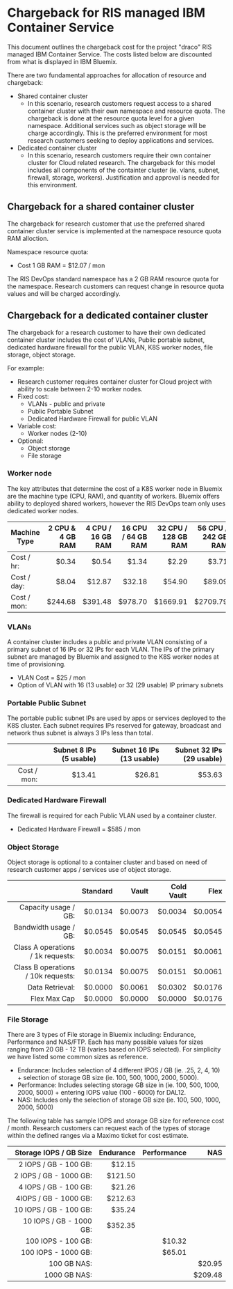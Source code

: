 # Chargeback for RIS managed IBM Container Service
This document outlines the chargeback cost for the project "draco" RIS managed IBM Container Service.  The costs listed below are discounted from what is displayed in IBM Bluemix.

There are two fundamental approaches for allocation of resource and chargeback:
* Shared container cluster
  * In this scenario, research customers request access to a shared container cluster with their own namespace and resource quota. The chargeback is done at the resource quota level for a given namespace.  Additional services such as object storage will be charge accordingly.  This is the preferred environment for most research customers seeking to deploy applications and services.  
* Dedicated container cluster
  * In this scenario, research customers require their own container cluster for Cloud related research. The chargeback for this model includes all components of the containter cluster (ie. vlans, subnet, firewall, storage, workers).  Justification and approval is needed for this environment.


## Chargeback for a shared container cluster
The chargeback for research customer that use the preferred shared container cluster service is implemented at the namespace resource quota RAM alloction.

Namespace resource quota:
* Cost 1 GB RAM = $12.07 / mon

The RIS DevOps standard namespace has a 2 GB RAM resource quota for the namespace.  Research customers can request change in resource quota values and will be charged accordingly.


## Chargeback for a dedicated container cluster
The chargeback for a research customer to have their own dedicated container cluster includes the cost of VLANs, Public portable subnet, dedicated hardware firewall for the public VLAN, K8S worker nodes, file storage, object storage.

For example:
* Research customer requires container cluster for Cloud project with ability to scale between 2-10 worker nodes.
* Fixed cost: 
  * VLANs - public and private
  * Public Portable Subnet 
  * Dedicated Hardware Firewall for public VLAN  
* Variable cost:
  * Worker nodes (2-10)
* Optional:
  * Object storage
  * File storage


### Worker node
The key attributes that determine the cost of a K8S worker node in Bluemix are the machine type (CPU, RAM), and quantity of workers.  Bluemix offers ability to deployed shared workers, however the RIS DevOps team only uses dedicated worker nodes.

| Machine Type | 2 CPU & 4 GB RAM | 4 CPU / 16 GB RAM | 16 CPU / 64 GB RAM  |32 CPU / 128 GB RAM | 56 CPU / 242 GB RAM |
|--------------| ----------------:|------------------:|--------------------:|-------------------:|--------------------:|
| Cost / hr:   | $0.34            | $0.54             | $1.34               | $2.29              | $3.71               |
| Cost / day:  | $8.04            | $12.87            | $32.18              | $54.90             | $89.09              |
| Cost / mon:  | $244.68          | $391.48           | $978.70             | $1669.91           | $2709.79            |


### VLANs
A container cluster includes a public and private VLAN consisting of a primary subnet of 16 IPs or 32 IPs for each VLAN.  The IPs of the primary subnet are managed by Bluemix and assigned to the K8S worker nodes at time of provisioning.

* VLAN Cost = $25 / mon
* Option of VLAN with 16 (13 usable) or 32 (29 usable) IP primary subnets

### Portable Public Subnet
The portable public subnet IPs are used by apps or services deployed to the K8S cluster.  Each subnet requires IPs reserved for gateway, broadcast and network thus subnet is always 3 IPs less than total.

|              | Subnet 8 IPs (5 usable) | Subnet 16 IPs (13 usable) | Subnet 32 IPs (29 usable) |
|-------------:|------------------------:|--------------------------:|--------------------------:|
| Cost / mon:  | $13.41                  | $26.81                    | $53.63                    |



### Dedicated Hardware Firewall
The firewall is required for each Public VLAN used by a container cluster.

* Dedicated Hardware Firewall = $585 / mon


### Object Storage
Object storage is optional to a container cluster and based on need of research customer apps / services use of object storage.


|                                    | Standard    | Vault      | Cold Vault | Flex       |
|-----------------------------------:| -----------:|-----------:|-----------:|-----------:|
| Capacity usage / GB:               | $0.0134     | $0.0073    | $0.0034    | $0.0054    |
| Bandwidth usage / GB:              | $0.0545     | $0.0545    | $0.0545    | $0.0545    |
| Class A operations / 1k requests:  | $0.0034     | $0.0075    | $0.0151    | $0.0061    |
| Class B operations / 10k requests: | $0.0134     | $0.0075    | $0.0151    | $0.0061    |
| Data Retrieval:                    | $0.0000     | $0.0061    | $0.0302    | $0.0176    |      
| Flex Max Cap                       | $0.0000     | $0.0000    | $0.0000    | $0.0176    |      

### File Storage
There are 3 types of File storage in Bluemix including: Endurance, Performance and NAS/FTP. Each has many possible values for sizes ranging from 20 GB - 12 TB (varies based on IOPS selected). For simplicity we have listed some common sizes as reference. 

* Endurance: Includes selection of 4 different IPOS / GB (ie. .25, 2, 4, 10) + selection of storage GB size (ie. 100, 500, 1000, 2000, 5000).
* Performance: Includes selecting storage GB size in (ie. 100, 500, 1000, 2000, 5000) + entering IOPS value (100 - 6000) for DAL12.
* NAS: Includes only the selection of storage GB size (ie. 100, 500, 1000, 2000, 5000)

The following table has sample IOPS and storage GB size for reference cost / month.  Research customers can request each of the types of storage within the defined ranges via a Maximo ticket for cost estimate.

| Storage IOPS / GB Size  | Endurance    | Performance | NAS         |
|------------------------:| ------------:|------------:|------------:|
| 2 IOPS / GB - 100 GB:   | $12.15       |             |             |
| 2 IOPS / GB - 1000 GB:  | $121.50      |             |             |
| 4 IOPS / GB - 100 GB:   | $21.26       |             |             |
| 4IOPS / GB - 1000 GB:   | $212.63      |             |             |
| 10 IOPS / GB - 100 GB:  | $35.24       |             |             |
| 10 IOPS / GB - 1000 GB: | $352.35      |             |             |
| 100 IOPS - 100 GB:      |              | $10.32      |             |
| 100 IOPS - 1000 GB:     |              | $65.01      |             |
| 100 GB NAS:             |              |             | $20.95      |
| 1000 GB NAS:            |              |             | $209.48     |




